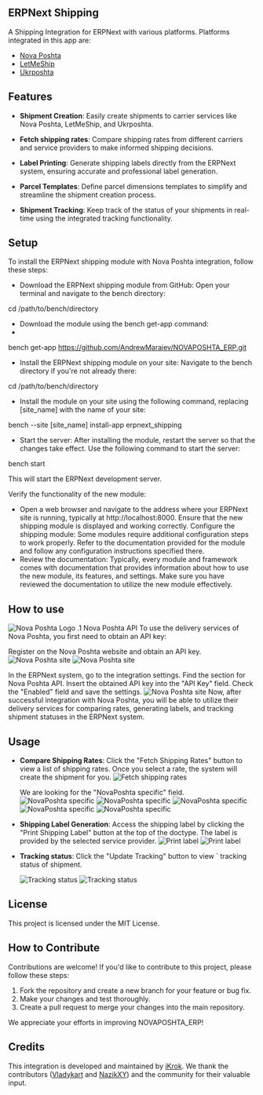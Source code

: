 ## ERPNext Shipping

A Shipping Integration for ERPNext with various platforms. Platforms integrated in this app are:
- [Nova Poshta](https://novaposhta.ua/)
- [LetMeShip](https://www.letmeship.com/en/)
- [Ukrposhta](https://www.ukrposhta.ua/ua)

## Features

- **Shipment Creation**: Easily create shipments to carrier services like Nova Poshta, LetMeShip, and Ukrposhta.

- **Fetch shipping rates**: Compare shipping rates from different carriers and service providers to make informed shipping decisions.

- **Label Printing**: Generate shipping labels directly from the ERPNext system, ensuring accurate and professional label generation.

- **Parcel Templates**: Define parcel dimensions templates to simplify and streamline the shipment creation process.

- **Shipment Tracking**: Keep track of the status of your shipments in real-time using the integrated tracking functionality.


## Setup
To install the ERPNext shipping module with Nova Poshta integration, follow these steps:

- Download the ERPNext shipping module from GitHub:
Open your terminal and navigate to the bench directory:

 cd /path/to/bench/directory

- Download the module using the bench get-app command:
- 
bench get-app https://github.com/AndrewMaraiev/NOVAPOSHTA_ERP.git

- Install the ERPNext shipping module on your site:
Navigate to the bench directory if you're not already there:

 cd /path/to/bench/directory

- Install the module on your site using the following command, replacing [site_name] with the name of your site:

 bench --site [site_name] install-app erpnext_shipping

- Start the server:
After installing the module, restart the server so that the changes take effect. Use the following command to start the server:

 bench start

This will start the ERPNext development server.


Verify the functionality of the new module:
- Open a web browser and navigate to the address where your ERPNext site is running, typically at http://localhost:8000. Ensure that the new shipping module is displayed and working correctly.
Configure the shipping module:
Some modules require additional configuration steps to work properly. Refer to the documentation provided for the module and follow any configuration instructions specified there.
- Review the documentation:
Typically, every module and framework comes with documentation that provides information about how to use the new module, its features, and settings. Make sure you have reviewed the documentation to utilize the new module effectively.


## How to use

![Nova Poshta Logo](https://github.com/AndrewMaraiev/NOVAPOSHTA_ERP/blob/main/images/np_logo.png)
.1 Nova Poshta API
To use the delivery services of Nova Poshta, you first need to obtain an API key:

Register on the Nova Poshta website and obtain an API key.
![Nova Poshta site](https://github.com/AndrewMaraiev/NOVAPOSHTA_ERP/blob/main/images/novaposhta.png)
![Nova Poshta site](https://github.com/AndrewMaraiev/NOVAPOSHTA_ERP/blob/main/images/np%20api.png)

In the ERPNext system, go to the integration settings.
Find the section for Nova Poshta API.
Insert the obtained API key into the "API Key" field.
Check the "Enabled" field and save the settings.
 ![Nova Poshta site](https://github.com/AndrewMaraiev/NOVAPOSHTA_ERP/blob/main/images/erp%20np%20api.png)
Now, after successful integration with Nova Poshta, you will be able to utilize their delivery services for comparing rates, generating labels, and tracking shipment statuses in the ERPNext system.


## Usage

- **Compare Shipping Rates**:
  Click the "Fetch Shipping Rates" button to view a list of shipping rates. Once you select a rate, the system will create the shipment for you.
  ![Fetch shipping rates](https://github.com/AndrewMaraiev/NOVAPOSHTA_ERP/blob/main/images/fetch%20shipping%20rates.png)

  We are looking for the "NovaPoshta specific" field.
  ![NovaPoshta specific](https://github.com/AndrewMaraiev/NOVAPOSHTA_ERP/blob/main/images/np1.png)
  ![NovaPoshta specific](https://github.com/AndrewMaraiev/NOVAPOSHTA_ERP/blob/main/images/np2.png)
  ![NovaPoshta specific](https://github.com/AndrewMaraiev/NOVAPOSHTA_ERP/blob/main/images/np3.png)
  ![NovaPoshta specific](https://github.com/AndrewMaraiev/NOVAPOSHTA_ERP/blob/main/images/np4.png)
  ![NovaPoshta specific](https://github.com/AndrewMaraiev/NOVAPOSHTA_ERP/blob/main/images/np5.png)


- **Shipping Label Generation**:
  Access the shipping label by clicking the "Print Shipping Label" button at the top of the doctype. The label is provided by the selected service provider.
  ![Print label](https://github.com/AndrewMaraiev/NOVAPOSHTA_ERP/blob/main/images/print%20shipping%20label.png)
  ![Print label](https://github.com/AndrewMaraiev/NOVAPOSHTA_ERP/blob/main/images/label%20'zebra'.png)

- **Tracking status**:
  Click the "Update Tracking" button to view ` tracking status of shipment.

  ![Tracking status](https://github.com/AndrewMaraiev/NOVAPOSHTA_ERP/blob/main/images/status.png)
  ![Tracking status](https://github.com/AndrewMaraiev/NOVAPOSHTA_ERP/blob/main/images/status%20done.png)
  
## License

This project is licensed under the MIT License.

## How to Contribute

Contributions are welcome! If you'd like to contribute to this project, please follow these steps:

1. Fork the repository and create a new branch for your feature or bug fix.
2. Make your changes and test thoroughly.
3. Create a pull request to merge your changes into the main repository.

We appreciate your efforts in improving NOVAPOSHTA_ERP!

## Credits

This integration is developed and maintained by [iKrok](https://github.com/ikrokdev). We thank the contributors ([Vladykart](https://github.com/Vladykart) and [NazikXY](https://github.com/NazikXY)) and the community for their valuable input.


